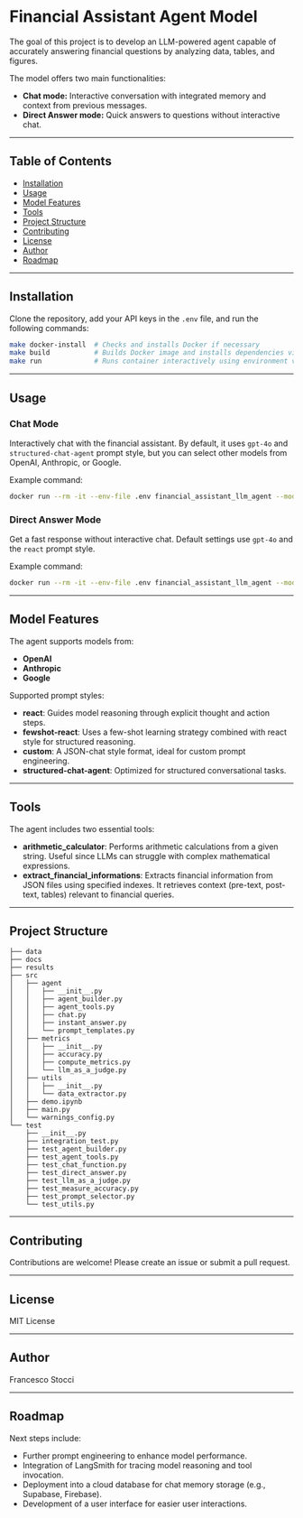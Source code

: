 # Financial Assistant Agent Model

The goal of this project is to develop an LLM-powered agent capable of accurately answering financial questions by analyzing data, tables, and figures.

The model offers two main functionalities:

- **Chat mode:** Interactive conversation with integrated memory and context from previous messages.
- **Direct Answer mode:** Quick answers to questions without interactive chat.

---

## Table of Contents

- [Installation](#installation)
- [Usage](#usage)
- [Model Features](#model-features)
- [Tools](#tools)
- [Project Structure](#project-structure)
- [Contributing](#contributing)
- [License](#license)
- [Author](#author)
- [Roadmap](#roadmap)

---

## Installation

Clone the repository, add your API keys in the `.env` file, and run the following commands:

```bash
make docker-install  # Checks and installs Docker if necessary
make build           # Builds Docker image and installs dependencies via Poetry
make run             # Runs container interactively using environment variables from .env
```

---

## Usage

### Chat Mode

Interactively chat with the financial assistant. By default, it uses `gpt-4o` and `structured-chat-agent` prompt style, but you can select other models from OpenAI, Anthropic, or Google.

Example command:

```bash
docker run --rm -it --env-file .env financial_assistant_llm_agent --mode chat --model gpt-4o-mini --prompt_style react
```

### Direct Answer Mode

Get a fast response without interactive chat. Default settings use `gpt-4o` and the `react` prompt style.

Example command:

```bash
docker run --rm -it --env-file .env financial_assistant_llm_agent --mode DirectAnswer --model gpt-4o-mini --prompt_style custom
```

---

## Model Features

The agent supports models from:

- **OpenAI**
- **Anthropic**
- **Google**

Supported prompt styles:

- **react**: Guides model reasoning through explicit thought and action steps.
- **fewshot-react**: Uses a few-shot learning strategy combined with react style for structured reasoning.
- **custom**: A JSON-chat style format, ideal for custom prompt engineering.
- **structured-chat-agent**: Optimized for structured conversational tasks.

---

## Tools

The agent includes two essential tools:

- **arithmetic\_calculator**: Performs arithmetic calculations from a given string. Useful since LLMs can struggle with complex mathematical expressions.
- **extract\_financial\_informations**: Extracts financial information from JSON files using specified indexes. It retrieves context (pre-text, post-text, tables) relevant to financial queries.

---

## Project Structure

```
├── data
├── docs
├── results
├── src
│   ├── agent
│   │   ├── __init__.py
│   │   ├── agent_builder.py
│   │   ├── agent_tools.py
│   │   ├── chat.py
│   │   ├── instant_answer.py
│   │   └── prompt_templates.py
│   ├── metrics
│   │   ├── __init__.py
│   │   ├── accuracy.py
│   │   ├── compute_metrics.py
│   │   └── llm_as_a_judge.py
│   ├── utils
│   │   ├── __init__.py
│   │   └── data_extractor.py
│   ├── demo.ipynb
│   ├── main.py
│   └── warnings_config.py
└── test
    ├── __init__.py
    ├── integration_test.py
    ├── test_agent_builder.py
    ├── test_agent_tools.py
    ├── test_chat_function.py
    ├── test_direct_answer.py
    ├── test_llm_as_a_judge.py
    ├── test_measure_accuracy.py
    ├── test_prompt_selector.py
    └── test_utils.py
```

---

## Contributing

Contributions are welcome! Please create an issue or submit a pull request.

---

## License

MIT License

---

## Author

Francesco Stocci

---

## Roadmap

Next steps include:

- Further prompt engineering to enhance model performance.
- Integration of LangSmith for tracing model reasoning and tool invocation.
- Deployment into a cloud database for chat memory storage (e.g., Supabase, Firebase).
- Development of a user interface for easier user interactions.
